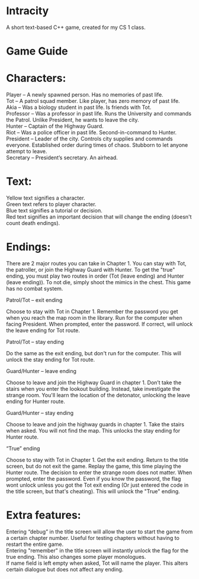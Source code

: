 # Intracity
A short text-based C++ game, created for my CS 1 class.

# Game Guide
# Characters:
Player – A newly spawned person. Has no memories of past life. \
Tot – A patrol squad member. Like player, has zero memory of past life.\
Akia – Was a biology student in past life. Is friends with Tot.\
Professor – Was a professor in past life. Runs the University and commands the Patrol. Unlike President, he wants to leave the city.\
Hunter – Captain of the Highway Guard.\
Riot – Was a police officer in past life. Second-in-command to Hunter.\
President – Leader of the city. Controls city supplies and commands everyone. Established order during times of chaos. Stubborn to let anyone attempt to leave.\
Secretary – President’s secretary. An airhead.

# Text:
Yellow text signifies a character.\
Green text refers to player character. \
Blue text signifies a tutorial or decision. \
Red text signifies an important decision that will change the ending (doesn't count death endings).

# Endings:
There are 2 major routes you can take in Chapter 1. You can stay with Tot, the patroller, or join the Highway Guard with Hunter. To get the "true" ending, you must play two routes in order (Tot (leave ending) and Hunter (leave ending)). To not die, simply shoot the mimics in the chest. This game has no combat system.

Patrol/Tot – exit ending

Choose to stay with Tot in Chapter 1. Remember the password you get when you reach the map room in the library. Run for the computer when facing President. When prompted, enter the password. If correct, will unlock the leave ending for Tot route.

Patrol/Tot – stay ending

Do the same as the exit ending, but don't run for the computer. This will unlock the stay ending for Tot route.

Guard/Hunter – leave ending

Choose to leave and join the Highway Guard in chapter 1. Don’t take the stairs when you enter the lookout building. Instead, take investigate the strange room. You'll learn the location of the detonator, unlocking the leave ending for Hunter route.

Guard/Hunter – stay ending

Choose to leave and join the highway guards in chapter 1. Take the stairs when asked. You will not find the map. This unlocks the stay ending for Hunter route.

“True” ending

Choose to stay with Tot in Chapter 1. Get the exit ending. Return to the title screen, but do not exit the game. Replay the game, this time playing the Hunter route. The decision to enter the strange room does not matter. When prompted, enter the password. Even if you know the password, the flag wont unlock unless you got the Tot exit ending (Or just entered the code in the title screen, but that's cheating). This will unlock the "True" ending.

# Extra features:
Entering “debug” in the title screen will allow the user to start the game from a certain chapter number. Useful for testing chapters without having to restart the entire game.\
Entering "remember" in the title screen will instantly unlock the flag for the true ending. This also changes some player monologues.\
If name field is left empty when asked, Tot will name the player. This alters certain dialogue but does not affect any ending.
